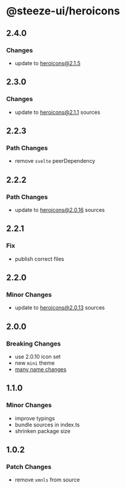 # @steeze-ui/heroicons

## 2.4.0

### Changes

- update to [heroicons@2.1.5](https://github.com/tailwindlabs/heroicons/blob/master/CHANGELOG.md#215---2024-07-10)

## 2.3.0

### Changes

- update to heroicons@2.1.1 sources

## 2.2.3

### Path Changes

- remove `svelte` peerDependency

## 2.2.2

### Path Changes

- update to heroicons@2.0.16 sources

## 2.2.1

### Fix

- publish correct files

## 2.2.0

### Minor Changes

- update to heroicons@2.0.13 sources

## 2.0.0

### Breaking Changes

- use 2.0.10 icon set
- new `mini` theme
- [many name changes](https://github.com/tailwindlabs/heroicons/issues/750)

## 1.1.0

### Minor Changes

- improve typings
- bundle sources in index.ts
- shrinken package size

## 1.0.2

### Patch Changes

- remove `xmnls` from source

